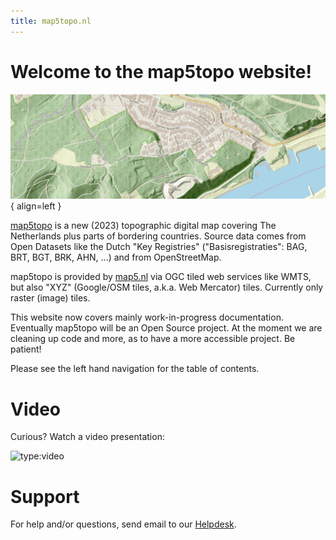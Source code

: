 ```yaml
---
title: map5topo.nl
---
```


# Welcome to the map5topo website!

![map5topo](assets/images/map5topo-oosterbeek.jpg){ align=left }

[map5topo](https://map5topo.nl) is a new (2023) topographic digital map covering The Netherlands plus
parts of bordering countries. 
Source data comes from Open Datasets like the Dutch "Key Registries" ("Basisregistraties": BAG, BRT, BGT, BRK, AHN, ...) 
and from OpenStreetMap.
               
map5topo is provided by [map5.nl](https:///map5.nl)
via OGC tiled web services like WMTS, but also "XYZ" (Google/OSM tiles, a.k.a. Web Mercator) tiles. Currently only raster (image) tiles.

This website now covers mainly work-in-progress documentation. Eventually map5topo will be an Open Source project.
At the moment we are cleaning up code and more, as to have a more accessible project. Be patient!

Please see the left hand navigation for the table of contents.

# Video

Curious? Watch a video presentation:

![type:video](https://www.youtube.com/embed/S_Sp7dRDbW0)


# Support

For help and/or questions, send email to our [Helpdesk](mailto:support@map5.nl).
